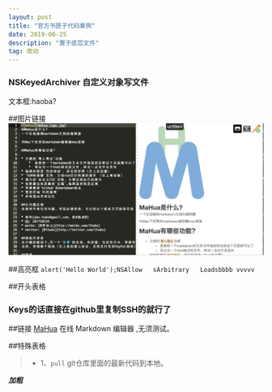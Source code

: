 ```yaml
---
layout: post
title: "官方书匣子代码案例"
date: 2019-06-25
description: "置于底层文件"
tag: 改动
---   
```

### NSKeyedArchiver 自定义对象写文件
文本框:haoba?


##图片链接
![](/images/posts/markdown/image1.png)

##高亮框
 `alert('Hello World');NSAllow  
sArbitrary  
Loadsbbbb
 vvvvv`

##开头表格
### Keys的话直接在github里复制SSH的就行了

##链接
[MaHua](http://www.baidu.com) 在线 Markdown 编辑器 ,无须测试。

##特殊表格
>* 1、`pull` git仓库里面的最新代码到本地。

***加粗***
